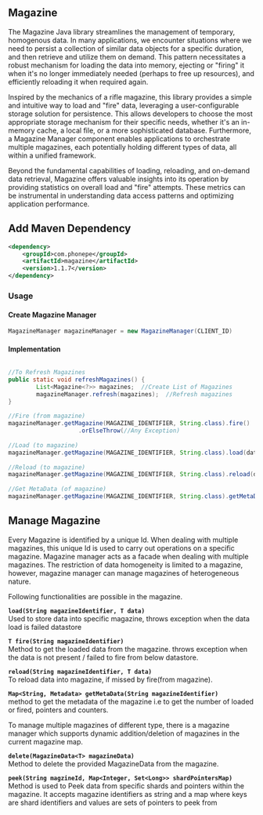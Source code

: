 ## Magazine

The Magazine Java library streamlines the management of temporary, homogenous data.  In many applications, we encounter situations where we need to persist a collection of similar data objects for a specific duration, and then retrieve and utilize them on demand.  This pattern necessitates a robust mechanism for loading the data into memory, ejecting or "firing" it when it's no longer immediately needed (perhaps to free up resources), and efficiently reloading it when required again.

Inspired by the mechanics of a rifle magazine, this library provides a simple and intuitive way to load and "fire" data, leveraging a user-configurable storage solution for persistence.  This allows developers to choose the most appropriate storage mechanism for their specific needs, whether it's an in-memory cache, a local file, or a more sophisticated database.  Furthermore, a Magazine Manager component enables applications to orchestrate multiple magazines, each potentially holding different types of data, all within a unified framework.

Beyond the fundamental capabilities of loading, reloading, and on-demand data retrieval, Magazine offers valuable insights into its operation by providing statistics on overall load and "fire" attempts.  These metrics can be instrumental in understanding data access patterns and optimizing application performance.

## Add Maven Dependency

```xml
<dependency>
    <groupId>com.phonepe</groupId>
    <artifactId>magazine</artifactId>
    <version>1.1.7</version>
</dependency>

```

### Usage

#### Create Magazine Manager
```java
MagazineManager magazineManager = new MagazineManager(CLIENT_ID)
```

#### Implementation
```java

//To Refresh Magazines
public static void refreshMagazines() {
        List<Magazine<?>> magazines;  //Create List of Magazines
        magazineManager.refresh(magazines);  //Refresh magazines
}
 
//Fire (from magazine)
magazineManager.getMagazine(MAGAZINE_IDENTIFIER, String.class).fire()
                    .orElseThrow(//Any Exception)
 
//Load (to magazine)
magazineManager.getMagazine(MAGAZINE_IDENTIFIER, String.class).load(data);
 
//Reload (to magazine)      
magazineManager.getMagazine(MAGAZINE_IDENTIFIER, String.class).reload(data);
 
//Get MetaData (of magazine)
magazineManager.getMagazine(MAGAZINE_IDENTIFIER, String.class).getMetaData();
```

## Manage Magazine

Every Magazine is identified by a unique Id. When dealing with multiple magazines, this unique Id is used to carry out operations on a specific magazine. Magazine manager acts as a facade when dealing with multiple magazines. The restriction of data homogeneity is limited to a magazine, however, magazine manager can manage magazines of heterogeneous nature.

Following functionalities are possible in the magazine.


**`load(String magazineIdentifier, T data)`** \
 Used to store data into specific magazine, throws exception when the data load is failed datastore

**`T fire(String magazineIdentifier)`** \
Method to get the loaded data from the magazine. throws exception when the data is not present / failed to fire from below datastore.

**`reload(String magazineIdentifier, T data)`** \
 To reload data into magazine, if missed by fire(from magazine).

**`Map<String, Metadata> getMetaData(String magazineIdentifier)`** \
method to get the metadata of the magazine i.e to get the number of loaded or fired, pointers and counters.

To manage multiple magazines of different type, there is a magazine manager which supports dynamic addition/deletion of magazines in the current magazine map.

**`delete(MagazineData<T> magazineData) `**\
Method to delete the provided MagazineData from the magazine.

**`peek(String magzineId, Map<Integer, Set<Long>> shardPointersMap)`**\
Method is used to Peek data from specific shards and pointers within the magazine. It accepts magazine identifiers as string
and a map where keys are shard identifiers and values are sets of pointers to peek from


